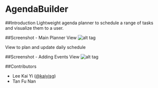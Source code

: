 # AgendaBuilder

##Introduction
Lightweight agenda planner to schedule a range of tasks and visualize them to a user.

##Screenshot - Main Planner View
![alt tag](https://cloud.githubusercontent.com/assets/10717593/16758039/a2a93062-480f-11e6-8a8f-25f937d31fb8.png)

View to plan and update daily schedule

##Screenshot - Adding Events View
![alt tag](https://cloud.githubusercontent.com/assets/10717593/16758037/a0916178-480f-11e6-88fa-6caed7060ca5.png)

##Contributors
- Lee Kai Yi ([@kaiyisg](https://github.com/kaiyisg))
- Tan Fu Nan
